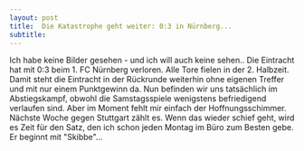 ```yaml
---
layout: post
title:  Die Katastrophe geht weiter: 0:3 in Nürnberg...
subtitle:  
---
```


Ich habe keine Bilder gesehen - und ich will auch keine sehen.. Die Eintracht hat mit 0:3 beim 1. FC Nürnberg verloren. Alle Tore fielen in der 2. Halbzeit. Damit steht die Eintracht in der Rückrunde weiterhin ohne eigenen Treffer und mit nur einem Punktgewinn da. Nun befinden wir uns tatsächlich im Abstiegskampf, obwohl die Samstagsspiele wenigstens befriedigend verlaufen sind. Aber im Moment fehlt mir einfach der Hoffnungsschimmer. Nächste Woche gegen Stuttgart zählt es. Wenn das wieder schief geht, wird es Zeit für den Satz, den ich schon jeden Montag im Büro zum Besten gebe. Er beginnt mit "Skibbe"...


